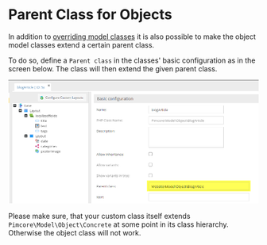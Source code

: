 # Parent Class for Objects

In addition to [overriding model classes](./03_Overriding_Models.md) 
it is also possible to make the object model classes extend a certain parent class. 
 
To do so, define a `Parent class` in the classes' basic configuration as in the screen below. 
The class will then extend the given parent class.

![Parent Class Configuration](../img/parent-class.png)

Please make sure, that your custom class itself extends `Pimcore\Model\Object\Concrete` at some point in its class hierarchy. 
Otherwise the object class will not work. 

